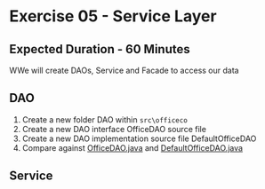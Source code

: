 # Exercise 05 - Service Layer
## Expected Duration - 60 Minutes

WWe will create DAOs, Service and Facade to access our data

## DAO

1. Create a new folder DAO within `src\officeco`
2. Create a new DAO interface OfficeDAO source file
3. Create a new DAO implementation source file DefaultOfficeDAO
4. Compare against [OfficeDAO.java](OfficeDAO.java) and  [DefaultOfficeDAO.java](DefaultOfficeDAO.java)
   
## Service
